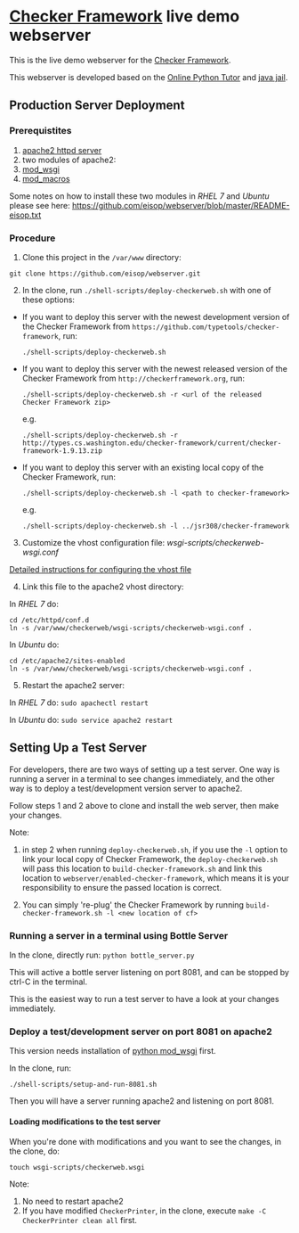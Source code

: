 # [Checker Framework](http://checkerframework.org) live demo webserver

This is the live demo webserver for the [Checker
Framework](http://checkerframework.org).

This webserver is developed based on the [Online Python
Tutor](http://github.com/pgbovine/OnlinePythonTutor/) and [java
jail](http://github.com/daveagp/java_jail).


## Production Server Deployment

### Prerequistites

1. [apache2 httpd server](http://www.apache.org)
2. two modules of apache2:
  1. [mod_wsgi](https://modwsgi.readthedocs.org/en/develop/installation.html)
  2. [mod_macros](https://httpd.apache.org/docs/2.4/mod/mod_macro.html)

Some notes on how to install these two modules in *RHEL 7* and
*Ubuntu* please see here:
https://github.com/eisop/webserver/blob/master/README-eisop.txt


### Procedure

1. Clone this project in the `/var/www` directory:

  ```git clone https://github.com/eisop/webserver.git```

2. In the clone, run `./shell-scripts/deploy-checkerweb.sh` with one
   of these options:

* If you want to deploy this server with the newest development version
  of the Checker Framework from
  `https://github.com/typetools/checker-framework`, run:

    ```
    ./shell-scripts/deploy-checkerweb.sh
    ```
* If you want to deploy this server with the newest released
  version of the Checker Framework from `http://checkerframework.org`,
  run:

    ```
    ./shell-scripts/deploy-checkerweb.sh -r <url of the released Checker Framework zip>
    ```
    e.g.
    ```
    ./shell-scripts/deploy-checkerweb.sh -r http://types.cs.washington.edu/checker-framework/current/checker-framework-1.9.13.zip
    ```
* If you want to deploy this server with an existing local copy of
  the Checker Framework, run:

    ```
    ./shell-scripts/deploy-checkerweb.sh -l <path to checker-framework>
    ```
    e.g.
    ```
    ./shell-scripts/deploy-checkerweb.sh -l ../jsr308/checker-framework
    ```

3. Customize the vhost configuration file: *wsgi-scripts/checkerweb-wsgi.conf*

  [Detailed instructions for configuring the vhost file](https://github.com/eisop/webserver/blob/master/wsgi-scripts/README)

4. Link this file to the apache2 vhost directory:

  In *RHEL 7* do:
  ```
  cd /etc/httpd/conf.d
  ln -s /var/www/checkerweb/wsgi-scripts/checkerweb-wsgi.conf .
  ```

  In *Ubuntu* do:
  ```
  cd /etc/apache2/sites-enabled
  ln -s /var/www/checkerweb/wsgi-scripts/checkerweb-wsgi.conf .
  ```

5. Restart the apache2 server:

  In *RHEL 7* do:
  ```sudo apachectl restart```

  In *Ubuntu* do:
  ```sudo service apache2 restart```


## Setting Up a Test Server

For developers, there are two ways of setting up a test
server. One way is running a server in a terminal to see changes
immediately, and the other way is to deploy a test/development version
server to apache2.

Follow steps 1 and 2 above to clone and install the web server, then
make your changes.

Note:

1. in step 2 when running `deploy-checkerweb.sh`, if you use the `-l`
option to link your local copy of Checker Framework, the
`deploy-checkerweb.sh` will pass this location to
`build-checker-framework.sh` and link this location to
`webserver/enabled-checker-framework`, which means it is your
responsibility to ensure the passed location is correct.

2. You can simply 're-plug' the Checker Framework by running
`build-checker-framework.sh -l <new location of cf>`


### Running a server in a terminal using Bottle Server

In the clone, directly run:
```python bottle_server.py```

This will active a bottle server listening on port 8081, and can be
stopped by ctrl-C in the terminal.

This is the easiest way to run a test server to have a look at your
changes immediately.


### Deploy a test/development server on port 8081 on apache2

This version needs installation of
[python mod_wsgi](https://pypi.python.org/pypi/mod_wsgi) first.

In the clone, run:
  ```
  ./shell-scripts/setup-and-run-8081.sh
  ```
Then you will have a server running apache2 and listening on port 8081.


#### Loading modifications to the test server

When you're done with modifications and you want to see the changes,
  in the clone, do:
  ```
  touch wsgi-scripts/checkerweb.wsgi
  ```

Note:
 1. No need to restart apache2
 2. If you have modified `CheckerPrinter`, in the clone, execute `make
 -C CheckerPrinter clean all` first.
